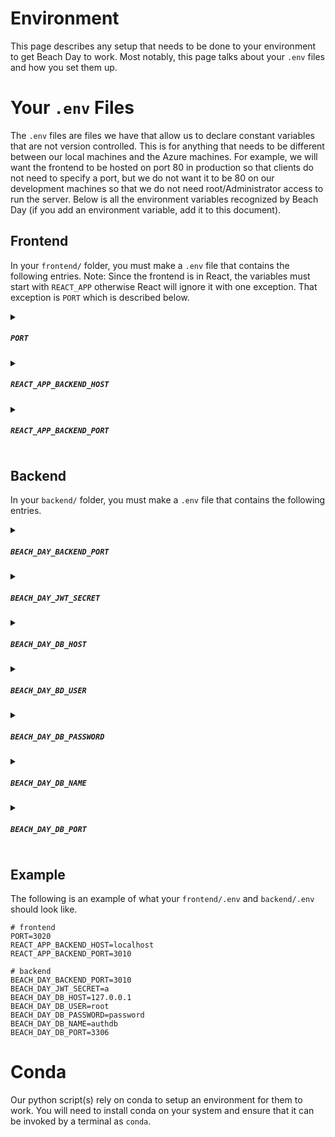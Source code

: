 # Environment
This page describes any setup that needs to be done to your environment to get Beach Day to work. Most notably, this page talks about your `.env` files and how you set them up.

# Your `.env` Files
The `.env` files are files we have that allow us to declare constant variables that are not version controlled. This is for anything that needs to be different between our local machines and the Azure machines. For example, we will want the frontend to be hosted on port 80 in production so that clients do not need to specify a port, but we do not want it to be 80 on our development machines so that we do not need root/Administrator access to run the server. Below is all the environment variables recognized by Beach Day (if you add an environment variable, add it to this document).

## Frontend
In your `frontend/` folder, you must make a `.env` file that contains the following entries. Note: Since the frontend is in React, the variables must start with `REACT_APP` otherwise React will ignore it with one exception. That exception is `PORT` which is described below.
<details>
<summary>

##### `PORT`

</summary>

This environment variable is recognized by React directly and does not need implemented in the frontend code. It tells React which port to host the frontend on. If it isn't set, React defaults to 3000.

</details>
<details>
<summary>

##### `REACT_APP_BACKEND_HOST`

</summary>

This is the hostname of the backend. If this is not set, you will get weird errors. For your local development machine, you most likely want to set it to `localhost`.

</details>
<details>
<summary>

##### `REACT_APP_BACKEND_PORT`

</summary>

This is the port the backend is hosted on. If this is not set, you will get weird errors. You need to make sure this is the same as `BEACH_DAY_BACKEND_PORT` in your `backend/.env` file.

</details>

## Backend
In your `backend/` folder, you must make a `.env` file that contains the following entries.
<details>
<summary>

##### `BEACH_DAY_BACKEND_PORT`

</summary>

This is the port the backend will be hosted on. If this is not set, the code will select 3010 by default. You must set `REACT_APP_BACKEND_PORT` to the same value.

</details>
<details>
<summary>

##### `BEACH_DAY_JWT_SECRET`

</summary>

This is the value of the jwt secret. If this is not set, you will get an error. For your local development environment, its not very important what this value is set to as you should not be storing sensitive user data on your local machine. This will need to be a truly random and truly secret value on the Azure server.

</details>

<details>
<summary>

##### `BEACH_DAY_DB_HOST`

</summary>

This is the name of your MySQL connection HostName.  For your local development environment, you will have set this when creating your SQL connection.  Without it, the code and database can not communicate. Typically for a local environment, you call it localhost.  However, this sometimes does not resolve properly.  If that's an issue, or you want to try this first, enter it as `127.0.0.1` .  This is equivelent to localhost.

</details>
<details>
<summary>

##### `BEACH_DAY_BD_USER`

</summary>

This is the name of the user that is linked with the MySQL connection.  For your local development environment, you will have set this when creating your SQL connection.  These are more credentials needed to link the connection.

</details>
<details>
<summary>

##### `BEACH_DAY_DB_PASSWORD`

</summary>

This is the password used to open your MySQL connection. For your local development environment, you will have set this when creating your SQL connection.  These are more credentials needed to link the connection. 

</details>
<details>
<summary>

##### `BEACH_DAY_DB_NAME`

</summary>

This is the name of the database found in your MySQL connection.  These are needed to link the connection.  For now, we are using arbitrary but consistent name.  We have kept it as `authdb` for ease.

</details>
<details>
<summary>

##### `BEACH_DAY_DB_PORT`

</summary>

This is the port that links the MySQL connection to the code.  The default we opted to use is `3306`. This may possible be set during install of MySQL.  

</details>

## Example
The following is an example of what your `frontend/.env` and `backend/.env` should look like.
```
# frontend
PORT=3020
REACT_APP_BACKEND_HOST=localhost
REACT_APP_BACKEND_PORT=3010
```
```
# backend
BEACH_DAY_BACKEND_PORT=3010
BEACH_DAY_JWT_SECRET=a
BEACH_DAY_DB_HOST=127.0.0.1
BEACH_DAY_DB_USER=root
BEACH_DAY_DB_PASSWORD=password
BEACH_DAY_DB_NAME=authdb
BEACH_DAY_DB_PORT=3306
```

# Conda
Our python script(s) rely on conda to setup an environment for them to work. You will need to install conda on your system and ensure that it can be invoked by a terminal as `conda`.
